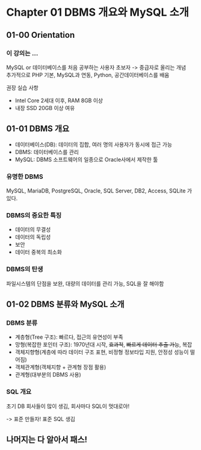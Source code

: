 # Chapter 01 DBMS 개요와 MySQL 소개

## 01-00 Orientation

### 이 강의는 ...  

MySQL or 데이터베이스를 처음 공부하는 사용자
초보자 -> 중급자로 올리는 개념  
추가적으로 PHP 기본, MySQL과 연동, Python, 공간데이터베이스를 배움

권장 실습 사항
- Intel Core 2세대 이후, RAM 8GB 이상  
- 내장 SSD 20GB 이상 여유

## 01-01 DBMS 개요

- 데이터베이스(DB): 데이터의 집합, 여러 명의 사용자가 동시에 접근 가능
- DBMS: 데이터베이스를 관리
- MySQL: DBMS 소프트웨어의 일종으로 Oracle사에서 제작한 툴

### 유명한 DBMS

MySQL, MariaDB, PostgreSQL, Oracle, SQL Server, DB2, Access, SQLite 가 있다.

### DBMS의 중요한 특징

- 데이터의 무결성
- 데이터의 독립성
- 보안
- 데이터 중복의 최소화

### DBMS의 탄생

파일시스템의 단점을 보완, 대량의 데이터를 관리 가능, SQL을 잘 해야함

## 01-02 DBMS 분류와 MySQL 소개

### DBMS 분류

- 계층형(Tree 구조): 빠르다, 접근의 유연성이 부족
- 망형(복잡한 포인터 구조): 1970년대 시작, ~~효과적~~, ~~빠르게 데이터 추출 가능~~, 복잡
- 객체지향형(계층에 따라 데이터 구조 표현, 비정형 정보타입 지원, 안정성 성능이 떨어짐)
- 객체관계형(객체지향 + 관계형 장점 활용)
- 관계형(대부분의 DBMS 사용)

### SQL 개요

초기 DB 회사들이 많이 생김, 회사마다 SQL이 멋대로야!

-> 표준 만들자! 표준 SQL 생김

## 나머지는 다 알아서 패스!
